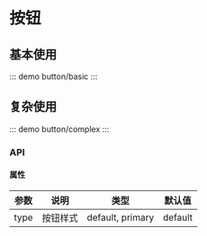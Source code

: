 <!--
 * @Author: zhouxiajie86@gmail.com
 * @Date: 2023-08-15 14:53:45
 * @LastEditors: zhouxiajie86@gmail.com
 * @LastEditTime: 2023-10-14 17:27:07
 * @FilePath: /sipa-ui/docs/components/button.md
 * @Description:
-->

# 按钮

## 基本使用

::: demo
button/basic
:::

## 复杂使用

::: demo
button/complex
:::

### API

#### 属性

| 参数 | 说明     | 类型             | 默认值  |
| ---- | -------- | ---------------- | ------- |
| type | 按钮样式 | default, primary | default |
